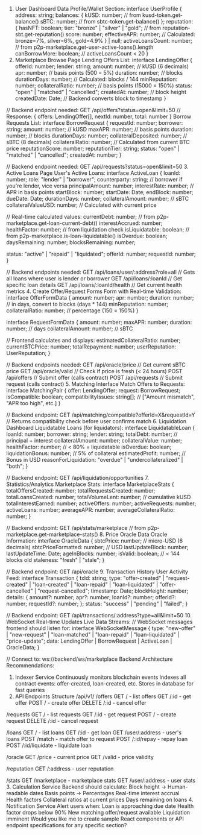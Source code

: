 1. User Dashboard Data
Profile/Wallet Section:
interface UserProfile {
  address: string;
  balances: {
    kUSD: number;  // from kusd-token.get-balance()
    sBTC: number;  // from sbtc-token.get-balance()
  };
  reputation: {
    hasNFT: boolean;
    tier: "bronze" | "silver" | "gold";  // from reputation-sbt.get-reputation()
    score: number;
    effectiveAPR: number;  // Calculated: bronze=7%, silver=6%, gold=4.9%
  } | null;
  activeLoansCount: number;  // from p2p-marketplace.get-user-active-loans().length
  canBorrowMore: boolean;  // activeLoansCount < 20
}
2. Marketplace Browse Page
Lending Offers List:
interface LendingOffer {
  offerId: number;
  lender: string;
  amount: number;  // kUSD (6 decimals)
  apr: number;  // basis points (500 = 5%)
  duration: number;  // blocks
  durationDays: number;  // Calculated: blocks / 144
  minReputation: number;
  collateralRatio: number;  // basis points (15000 = 150%)
  status: "open" | "matched" | "cancelled";
  createdAt: number;  // block height
  createdDate: Date;  // Backend converts block to timestamp
}

// Backend endpoint needed:
GET /api/offers?status=open&limit=50
// Response: { offers: LendingOffer[], nextId: number, total: number }
Borrow Requests List:
interface BorrowRequest {
  requestId: number;
  borrower: string;
  amount: number;  // kUSD
  maxAPR: number;  // basis points
  duration: number;  // blocks
  durationDays: number;
  collateralDeposited: number;  // sBTC (8 decimals)
  collateralRatio: number;  // Calculated from current BTC price
  reputationScore: number;
  reputationTier: string;
  status: "open" | "matched" | "cancelled";
  createdAt: number;
}

// Backend endpoint needed:
GET /api/requests?status=open&limit=50
3. Active Loans Page
User's Active Loans:
interface ActiveLoan {
  loanId: number;
  role: "lender" | "borrower";
  counterparty: string;  // borrower if you're lender, vice versa
  principalAmount: number;
  interestRate: number;  // APR in basis points
  startBlock: number;
  startDate: Date;
  endBlock: number;
  dueDate: Date;
  durationDays: number;
  collateralAmount: number;  // sBTC
  collateralValueUSD: number;  // Calculated with current price
  
  // Real-time calculated values:
  currentDebt: number;  // from p2p-marketplace.get-loan-current-debt()
  interestAccrued: number;
  healthFactor: number;  // from liquidation check
  isLiquidatable: boolean;  // from p2p-marketplace.is-loan-liquidatable()
  isOverdue: boolean;
  daysRemaining: number;
  blocksRemaining: number;
  
  status: "active" | "repaid" | "liquidated";
  offerId: number;
  requestId: number;
}

// Backend endpoints needed:
GET /api/loans/user/:address?role=all  // Gets all loans where user is lender or borrower
GET /api/loans/:loanId  // Get specific loan details
GET /api/loans/:loanId/health  // Get current health metrics
4. Create Offer/Request Forms
Form with Real-time Validation:
interface OfferFormData {
  amount: number;
  apr: number;
  duration: number;  // in days, convert to blocks (days * 144)
  minReputation: number;
  collateralRatio: number;  // percentage (150 = 150%)
}

interface RequestFormData {
  amount: number;
  maxAPR: number;
  duration: number;  // days
  collateralAmount: number;  // sBTC
  
  // Frontend calculates and displays:
  estimatedCollateralRatio: number;
  currentBTCPrice: number;
  totalRepayment: number;
  userReputation: UserReputation;
}

// Backend endpoints needed:
GET /api/oracle/price  // Get current sBTC price
GET /api/oracle/valid  // Check if price is fresh (< 24 hours)
POST /api/offers  // Submit offer (calls contract)
POST /api/requests  // Submit request (calls contract)
5. Matching Interface
Match Offers to Requests:
interface MatchingPair {
  offer: LendingOffer;
  request: BorrowRequest;
  isCompatible: boolean;
  compatibilityIssues: string[];  // ["Amount mismatch", "APR too high", etc.]
}

// Backend endpoint:
GET /api/matching/compatible?offerId=X&requestId=Y
// Returns compatibility check before user confirms match
6. Liquidation Dashboard
Liquidatable Loans (for liquidators):
interface LiquidatableLoan {
  loanId: number;
  borrower: string;
  lender: string;
  totalDebt: number;  // principal + interest
  collateralAmount: number;
  collateralValue: number;
  healthFactor: number;  // < 80% = liquidatable
  isOverdue: boolean;
  liquidationBonus: number;  // 5% of collateral
  estimatedProfit: number;  // Bonus in USD
  reasonForLiquidation: "overdue" | "undercollateralized" | "both";
}

// Backend endpoint:
GET /api/liquidation/opportunities
7. Statistics/Analytics
Marketplace Stats:
interface MarketplaceStats {
  totalOffersCreated: number;
  totalRequestsCreated: number;
  totalLoansCreated: number;
  totalVolumeLent: number;  // cumulative kUSD
  totalInterestEarned: number;
  activeOffers: number;
  activeRequests: number;
  activeLoans: number;
  averageAPR: number;
  averageCollateralRatio: number;
}

// Backend endpoint:
GET /api/stats/marketplace  // from p2p-marketplace.get-marketplace-stats()
8. Price Oracle Data
Oracle Information:
interface OracleData {
  sbtcPrice: number;  // micro-USD (6 decimals)
  sbtcPriceFormatted: number;  // USD
  lastUpdateBlock: number;
  lastUpdateTime: Date;
  ageInBlocks: number;
  isValid: boolean;  // < 144 blocks old
  staleness: "fresh" | "stale";
}

// Backend endpoint:
GET /api/oracle
9. Transaction History
User Activity Feed:
interface Transaction {
  txId: string;
  type: "offer-created" | "request-created" | "loan-created" | "loan-repaid" | "loan-liquidated" | "offer-cancelled" | "request-cancelled";
  timestamp: Date;
  blockHeight: number;
  details: {
    amount?: number;
    apr?: number;
    loanId?: number;
    offerId?: number;
    requestId?: number;
  };
  status: "success" | "pending" | "failed";
}

// Backend endpoint:
GET /api/transactions/:address?type=all&limit=50
10. WebSocket Real-time Updates
Live Data Streams:
// WebSocket messages frontend should listen for:
interface WebSocketMessage {
  type: "new-offer" | "new-request" | "loan-matched" | "loan-repaid" | "loan-liquidated" | "price-update";
  data: LendingOffer | BorrowRequest | ActiveLoan | OracleData;
}

// Connect to:
ws://backend/ws/marketplace
Backend Architecture Recommendations:
1. Indexer Service
Continuously monitors blockchain events
Indexes all contract events: offer-created, loan-created, etc.
Stores in database for fast queries
2. API Endpoints Structure
/api/v1/
  /offers
    GET / - list offers
    GET /:id - get offer
    POST / - create offer
    DELETE /:id - cancel offer
  
  /requests
    GET / - list requests
    GET /:id - get request
    POST / - create request
    DELETE /:id - cancel request
  
  /loans
    GET / - list loans
    GET /:id - get loan
    GET /user/:address - user's loans
    POST /match - match offer to request
    POST /:id/repay - repay loan
    POST /:id/liquidate - liquidate loan
  
  /oracle
    GET /price - current price
    GET /valid - price validity
  
  /reputation
    GET /:address - user reputation
  
  /stats
    GET /marketplace - marketplace stats
    GET /user/:address - user stats
3. Calculation Service
Backend should calculate:
Block height → Human-readable dates
Basis points → Percentages
Real-time interest accrual
Health factors
Collateral ratios at current prices
Days remaining on loans
4. Notification Service
Alert users when:
Loan is approaching due date
Health factor drops below 90%
New matching offer/request available
Liquidation imminent
Would you like me to create sample React components or API endpoint specifications for any specific section?